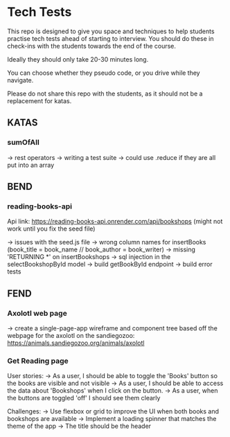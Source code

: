 # Tech Tests

This repo is designed to give you space and techniques to help students practise tech tests ahead of starting to interview. You should do these in check-ins with the students towards the end of the course.

Ideally they should only take 20-30 minutes long.

You can choose whether they pseudo code, or you drive while they navigate.

Please do not share this repo with the students, as it should not be a replacement for katas.


## **KATAS**

### **sumOfAll**
-> rest operators
-> writing a test suite
-> could use .reduce if they are all put into an array

## **BEND**

### **reading-books-api**

Api link: https://reading-books-api.onrender.com/api/bookshops (might not work until you fix the seed file)

-> issues with the seed.js file
    -> wrong column names for insertBooks (book_title = book_name // book_author = book_writer)
    -> missing 'RETURNING *' on insertBookshops
-> sql injection in the selectBookshopById model
-> build getBookById endpoint
-> build error tests

## **FEND**

### **Axolotl web page**
-> create a single-page-app wireframe and component tree based off the webpage for the axolotl on the sandiegozoo: https://animals.sandiegozoo.org/animals/axolotl

### **Get Reading page**

User stories:
-> As a user, I should be able to toggle the 'Books' button so the books are visible and not visible
-> As a user, I should be able to access the data about 'Bookshops' when I click on the button.
-> As a user, when the buttons are toggled 'off' I should see them clearly

Challenges:
-> Use flexbox or grid to improve the UI when both books and bookshops are available
-> Implement a loading spinner that matches the theme of the app
-> The title should be the header